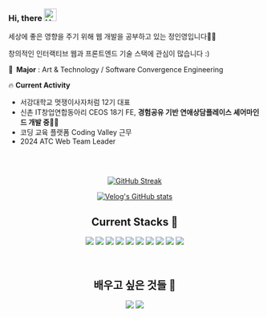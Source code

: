 ### Hi, there <img src="https://raw.githubusercontent.com/Tarikul-Islam-Anik/Animated-Fluent-Emojis/master/Emojis/Hand%20gestures/Hand%20with%20Fingers%20Splayed%20Light%20Skin%20Tone.png" alt="Hand with Fingers Splayed Light Skin Tone" width="25" height="25" />
<p>세상에 좋은 영향을 주기 위해 웹 개발을 공부하고 있는 정인영입니다🙋‍♂️ </p>
<p> 창의적인 인터랙티브 웹과 프론트엔드 기술 스택에 관심이 많습니다 :) </p>
<p> 🏫<b>&nbsp; Major</b> : Art & Technology / Software Convergence Engineering </h3>
<p>🔥 <b>Current Activity</b></p>

- 서강대학교 멋쟁이사자처럼 12기 대표
- 신촌 IT창업연합동아리 CEOS 18기 FE, <b>경험공유 기반 연애상담플레이스 셰어마인드 개발 중</b>👨‍💻
- 코딩 교육 플랫폼 Coding Valley 근무 
- 2024 ATC Web Team Leader
  
<br/><br/>



<div align="center">
  
[![GitHub Streak](https://streak-stats.demolab.com?user=rmdnps10&theme=gruvbox-duo)](https://git.io/streak-stats)  

[![Velog's GitHub stats](https://velog-readme-stats.vercel.app/api?name=rmdnps10)](https://github.com/eungyeole/velog-readme-stats)



</div>



<h2 align="center">Current Stacks 🚀</h2>
<p align="center"> 
<img src="https://img.shields.io/badge/javascript-F7DF1E?style=for-the-badge&logo=javascript&logoColor=black">
  <img src="https://img.shields.io/badge/typescript-3178C6?style=for-the-badge&logo=typescript&logoColor=black">
<img src="https://img.shields.io/badge/p5.js-ED225D?style=for-the-badge&logo=p5dotjs&logoColor=white"> 
  
  <img src="https://img.shields.io/badge/matter.js-4B5562?style=for-the-badge&logo=matterdotjst&logoColor=black">
<img src="https://img.shields.io/badge/react.js-61DAFB?style=for-the-badge&logo=react&logoColor=black">
  <img src="https://img.shields.io/badge/next.js-000000?style=for-the-badge&logo=nextdotjs&logoColor=white">
  <img src="https://img.shields.io/badge/styledcomponents-DB7093?style=for-the-badge&logo=styledcomponents&logoColor=white">
  <img src="https://img.shields.io/badge/recoil-3578E5?style=for-the-badge&logo=recoil&logoColor=black">
  <img src="https://img.shields.io/badge/figma-F24E1E?style=for-the-badge&logo=figma&logoColor=white">
  <img src="https://img.shields.io/badge/tailwindcss-06B6D4?style=for-the-badge&logo=tailwindcss&logoColor=white">
</p>

<br>
<h2 align="center"> 배우고 싶은 것들 🤔 </h2>
<p align="center"> 
<img src="https://img.shields.io/badge/spring-6DB33F?style=for-the-badge&logo=spring&logoColor=white">
<img src="https://img.shields.io/badge/reactquery-FF4154?style=for-the-badge&logo=reactquery&logoColor=white">

  

  
  


        
<!--
**rmdnps10/rmdnps10** is a ✨ _special_ ✨ repository because its `README.md` (this file) appears on your GitHub profile.

Here are some ideas to get you started:

- 🔭 I’m currently working on ...
- 🌱 I’m currently learning ...
- 👯 I’m looking to collaborate on ...
- 🤔 I’m looking for help with ...
- 💬 Ask me about ...
- 📫 How to reach me: ...
- 😄 Pronouns: ...
- ⚡ Fun fact: ...
-->
